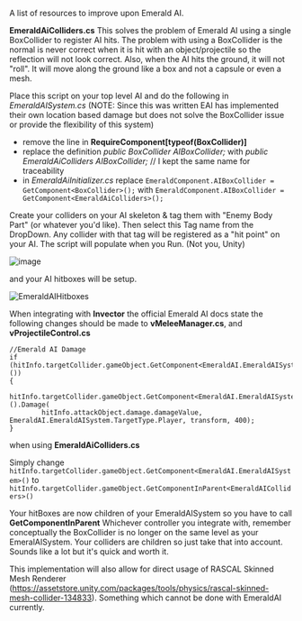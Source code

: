 A list of resources to improve upon Emerald AI.

**EmeraldAiColliders.cs**
This solves the problem of Emerald AI using a single BoxCollider to register AI hits. The problem with using a BoxCollider is the normal is never correct when it is hit with an object/projectile so the reflection will not look correct.  Also, when the AI hits the ground, it will not "roll".  It will move along the ground like a box and not a capsule or even a mesh.

Place this script on your top level AI and do the following in _EmeraldAISystem.cs_ (NOTE: Since this was written EAI has implemented their own location based damage but does not solve the BoxCollider issue or provide the flexibility of this system)

* remove the line in **RequireComponent[typeof(BoxCollider)]**
* replace the definition _public BoxCollider AIBoxCollider;_ with _public EmeraldAiColliders AIBoxCollider;_  // I kept the same name for traceability
* in _EmeraldAiInitializer.cs_ replace 
  `EmeraldComponent.AIBoxCollider = GetComponent<BoxCollider>();` with
  `EmeraldComponent.AIBoxCollider = GetComponent<EmeraldAiColliders>();`
  
Create your colliders on your AI skeleton & tag them with "Enemy Body Part" (or whatever you'd like).  Then select this Tag name from the DropDown.  Any collider with that tag will be registered as a "hit point" on your AI.
The script will populate when you Run. (Not you, Unity)

![image](https://user-images.githubusercontent.com/58187872/139158433-3aa40af1-d289-4b53-a4ac-d82b171d3e9d.png)

and your AI hitboxes will be setup.

![EmeraldAIHitboxes](https://user-images.githubusercontent.com/58187872/139869460-936e7e66-2477-4e4e-a4b4-5de84559b889.png)


When integrating with **Invector** the official Emerald AI docs state the following changes should be made to 
**vMeleeManager.cs**, and **vProjectileControl.cs**

```
//Emerald AI Damage
if (hitInfo.targetCollider.gameObject.GetComponent<EmeraldAI.EmeraldAISystem>())
{
    hitInfo.targetCollider.gameObject.GetComponent<EmeraldAI.EmeraldAISystem>().Damage(
        hitInfo.attackObject.damage.damageValue, EmeraldAI.EmeraldAISystem.TargetType.Player, transform, 400);
}
```

when using **EmeraldAiColliders.cs**

Simply change 
`hitInfo.targetCollider.gameObject.GetComponent<EmeraldAI.EmeraldAISystem>()` to 
`hitInfo.targetCollider.gameObject.GetComponentInParent<EmeraldAIColliders>()`

Your hitBoxes are now children of your EmeraldAISystem so you have to call **GetComponentInParent**
Whichever controller you integrate with, remember conceptually the BoxCollider is no longer on the same level as your EmeralAISystem.  Your colliders are children so just take that into account.
Sounds like a lot but it's quick and worth it.

This implementation will also allow for direct usage of RASCAL Skinned Mesh Renderer (https://assetstore.unity.com/packages/tools/physics/rascal-skinned-mesh-collider-134833).  Something which cannot be done with EmeraldAI currently.
